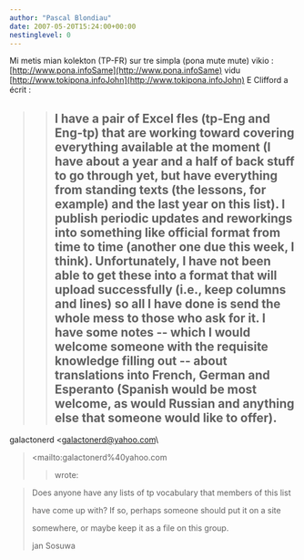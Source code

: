 ```yaml
---
author: "Pascal Blondiau"
date: 2007-05-20T15:24:00+00:00
nestinglevel: 0
---
```

Mi metis mian kolekton (TP-FR) sur tre simpla (pona mute mute) vikio :[http://www.pona.infoSame](http://www.pona.infoSame) vidu [http://www.tokipona.infoJohn](http://www.tokipona.infoJohn) E Clifford a écrit :
>> I have a pair of Excel fles (tp-Eng and Eng-tp) that are working
> toward covering everything
> available at the moment (I have about a year and a half of back stuff
> to go through yet, but have
> everything from standing texts (the lessons, for example) and the last
> year on this list). I
> publish periodic updates and reworkings into something like official
> format from time to time
> (another one due this week, I think). Unfortunately, I have not been
> able to get these into a
> format that will upload successfully (i.e., keep columns and lines) so
> all I have done is send the
> whole mess to those who ask for it. I have some notes --
 which I would
> welcome someone with the
> requisite knowledge filling out --
 about translations into French,
> German and Esperanto (Spanish
> would be most welcome, as would Russian and anything else that someone
> would like to offer).
>> ---
 galactonerd <[galactonerd@yahoo.com](mailto://galactonerd@yahoo.com)\
> <mailto:galactonerd%40yahoo.com
>> wrote:

>> 
> Does anyone have any lists of tp vocabulary that members of this list
> 
> have come up with? If so, perhaps someone should put it on a site
> 
> somewhere, or maybe keep it as a file on this group.
> 
>> 
> jan Sosuwa
> 
>> 
>>>